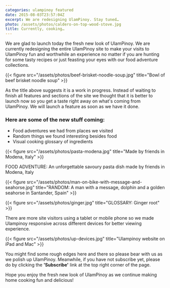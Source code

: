 ```yaml
---
categories: ulampinoy featured
date: 2015-08-03T23:57:04Z
excerpt: We are redesigning UlamPinoy. Stay tuned…
photo: /assets/photos/caldero-on-top-wood-stove.jpg
title: Currently, cooking…
---
```


We are glad to launch today the fresh new look of UlamPinoy. We are currently redesigning the entire UlamPinoy site to make your visits to UlamPinoy fun and worthwhile an experience no matter if you are hunting for some tasty recipes or just feasting your eyes with our food adventure collections.

{{< figure src="/assets/photos/beef-brisket-noodle-soup.jpg" title="Bowl of beef brisket noodle soup" >}}

As the title above suggests it is a work in progress. Instead of waiting to finish all features and sections of the site we thought that it is better to launch now so you get a taste right away on what's coming from UlamPinoy. We will launch a feature as soon as we have it done.

### Here are some of the new stuff coming:
* Food adventures we had from places we visited
* Random things we found interesting besides food
* Visual cooking glossary of ingredients

{{< figure src="/assets/photos/pasta-modena.jpg" title="Made by friends in Modena, Italy" >}}

FOOD ADVENTURE: An unforgettable savoury pasta dish made by friends in Modena, Italy

{{< figure src="/assets/photos/man-on-bike-with-message-and-seahorse.jpg" title="RANDOM: A man with a message, dolphin and a golden seahorse in Santander, Spain" >}}

{{< figure src="/assets/photos/ginger.jpg" title="GLOSSARY: Ginger root" >}}

There are more site visitors using a tablet or mobile phone so we made Ulampinoy responsive across different devices for better viewing experience.

{{< figure src="/assets/photos/up-devices.jpg" title="Ulampinoy website on iPad and Mac" >}}

You might find some rough edges here and there so please bear with us as we polish up UlamPinoy. Meanwhile, if you have not subscribe yet, please do by clicking the **'Subscribe'** link at the top right corner of the page.

Hope you enjoy the fresh new look of UlamPinoy as we continue making home cooking fun and delicious!
